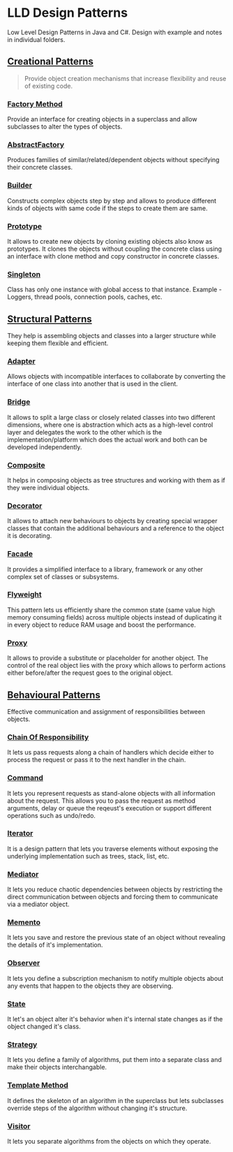 # LLD Design Patterns

Low Level Design Patterns in Java and C#.
Design with example and notes in individual folders.

## [Creational Patterns](CreationalPatterns)
> Provide object creation mechanisms that increase flexibility and reuse of existing code.
### [Factory Method](CreationalPatterns/Factory%20Method)
Provide an interface for creating objects in a superclass and allow subclasses to alter the types of objects.
### [AbstractFactory](CreationalPatterns/AbstractFactory)
Produces families of similar/related/dependent objects without specifying their concrete classes.
### [Builder](/CreationalPatterns/Builder)
Constructs complex objects step by step and allows to produce different kinds of objects with same code if the steps to create them are same.
### [Prototype](/CreationalPatterns/Prototype)
It allows to create new objects by cloning existing objects also know as prototypes.
It clones the objects without coupling the concrete class using an interface with clone method and copy constructor in concrete classes.
### [Singleton](/CreationalPatterns/Singleton)
Class has only one instance with global access to that instance. Example - Loggers, thread pools, connection pools, caches, etc.

## [Structural Patterns](Structual-Patterns)
They help is assembling objects and classes into a larger structure while keeping them flexible and efficient.
### [Adapter](/Structural-Patterns/Adapter)
Allows objects with incompatible interfaces to collaborate by converting the interface of one class into another that is used in the client.
### [Bridge](/Structural-Patterns/Bridge)
It allows to split a large class or closely related classes into two different dimensions, where one is abstraction which acts as a high-level control layer and delegates the work to the other which is the implementation/platform which does the actual work and both can be developed independently.
### [Composite](/Structural-Patterns/Composite)
It helps in composing objects as tree structures and working with them as if they were individual objects.
### [Decorator](/Structural-Patterns/Decorator)
It allows to attach new behaviours to objects by creating special wrapper classes that contain the additional behaviours and a reference to the object it is decorating.
### [Facade](/Structural-Patterns/Facade)
It provides a simplified interface to a library, framework or any other complex set of classes or subsystems.
### [Flyweight](/Structural-Patterns/Flyweight)
This pattern lets us efficiently share the common state (same value high memory consuming fields) across multiple objects instead of duplicating it in every object to reduce RAM usage and boost the performance.
### [Proxy](/Structural-Patterns/Proxy)
It allows to provide a substitute or placeholder for another object. The control of the real object lies with the proxy which allows to perform actions either before/after the request goes to the original object.

## [Behavioural Patterns](Behavioural-Patterns)
Effective communication and assignment of responsibilities between objects.
### [Chain Of Responsibility](/Behavioural-Patterns/ChainOfResponsibility)
It lets us pass requests along a chain of handlers which decide either to process the request or pass it to the next handler in the chain.
### [Command](/Behavioural-Patterns/Command)
It lets you represent requests as stand-alone objects with all information about the request. This allows you to pass the request as method arguments, delay or queue the reqeust's execution or support different operations such as undo/redo.
### [Iterator](/Behavioural-Patterns/Iterator)
It is a design pattern that lets you traverse elements without exposing the underlying implementation such as trees, stack, list, etc.
### [Mediator](/Behavioural-Patterns/Mediator)
It lets you reduce chaotic dependencies between objects by restricting the direct communication between objects and forcing them to communicate via a mediator object.
### [Memento](/Behavioural-Patterns/Memento)
It lets you save and restore the previous state of an object without revealing the details of it's implementation.
### [Observer](/Behavioural-Patterns/Observer)
It lets you define a subscription mechanism to notify multiple objects about any events that happen to the objects they are observing.
### [State](/Behavioural-Patterns/State)
It let's an object alter it's behavior when it's internal state changes as if the object changed it's class.
### [Strategy](/Behavioural-Patterns/Strategy)
It lets you define a family of algorithms, put them into a separate class and make their objects interchangable.
### [Template Method](/Behavioural-Patterns/TemplateMethod)
It defines the skeleton of an algorithm in the superclass but lets subclasses override steps of the algorithm without changing it's structure.
### [Visitor](/Behavioural-Patterns/Visitor)
It lets you separate algorithms from the objects on which they operate.
